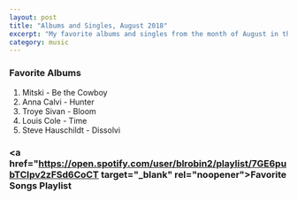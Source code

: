 ```yaml
---
layout: post
title: "Albums and Singles, August 2018"
excerpt: "My favorite albums and singles from the month of August in the 2018th year. "
category: music
---
```


### Favorite Albums
1. Mitski - Be the Cowboy
1. Anna Calvi - Hunter
1. Troye Sivan - Bloom
1. Louis Cole - Time
1. Steve Hauschildt - Dissolvi

### <a href="https://open.spotify.com/user/blrobin2/playlist/7GE6pubTCIpv2zFSd6CoCT target="_blank" rel="noopener">Favorite Songs Playlist</a>

